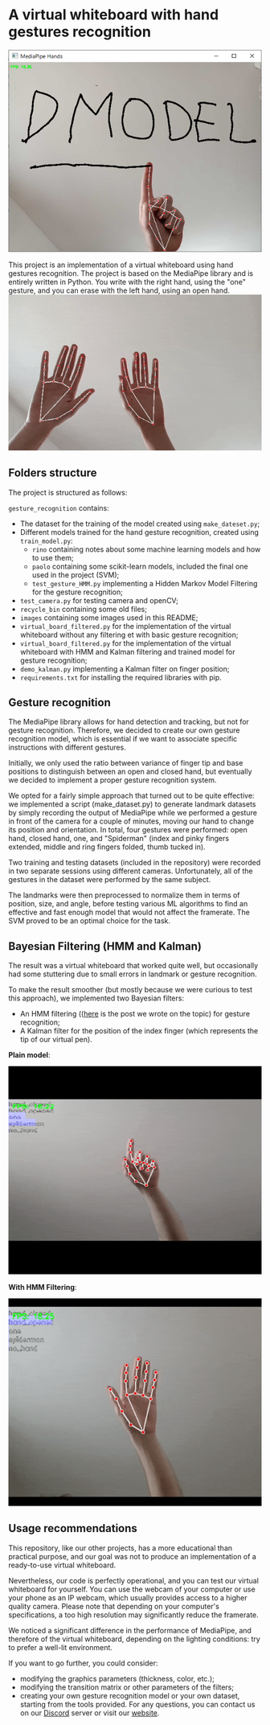 # A virtual whiteboard with hand gestures recognition
![](images/gesture_detection_cover.png)

This project is an implementation of a virtual whiteboard using hand gestures recognition. The project is based on the MediaPipe library and is entirely written in Python.
You write with the right hand, using the "one" gesture, and you can erase with the left hand, using an open hand.
![](images/example.gif)


## Folders structure

The project is structured as follows:

`gesture_recognition` contains:
- The dataset for the training of the model created using `make_dateset.py`;
- Different models trained for the hand gesture recognition, created using `train_model.py`:
  - `rino` containing notes about some machine learning models and how to use them;
  - `paolo` containing some scikit-learn models, included the final one used in the project (SVM);
  - `test_gesture_HMM.py` implementing a Hidden Markov Model Filtering for the gesture recognition;
- `test_camera.py` for testing camera and openCV;
- `recycle_bin` containing some old files;
- `images` containing some images used in this README;
- `virtual_board_filtered.py` for the implementation of the virtual whiteboard without any filtering et with basic gesture recognition;
- `virtual_board_filtered.py` for the implementation of the virtual whiteboard with HMM and Kalman filtering and trained model for gesture recognition;
- `demo_kalman.py` implementing a Kalman filter on finger position;
- `requirements.txt` for installing the required libraries with pip.

## Gesture recognition

The MediaPipe library allows for hand detection and tracking, but not for gesture recognition. Therefore, we decided to create our own gesture recognition model, which is essential if we want to associate specific instructions with different gestures.

Initially, we only used the ratio between variance of finger tip and base positions to distinguish between an open and closed hand, but eventually we decided to implement a proper gesture recognition system.

We opted for a fairly simple approach that turned out to be quite effective: we implemented a script (make_dataset.py) to generate landmark datasets by simply recording the output of MediaPipe while we performed a gesture in front of the camera for a couple of minutes, moving our hand to change its position and orientation. In total, four gestures were performed: open hand, closed hand, one, and "Spiderman" (index and pinky fingers extended, middle and ring fingers folded, thumb tucked in).

Two training and testing datasets (included in the repository) were recorded in two separate sessions using different cameras. Unfortunately, all of the gestures in the dataset were performed by the same subject.

The landmarks were then preprocessed to normalize them in terms of position, size, and angle, before testing various ML algorithms to find an effective and fast enough model that would not affect the framerate. The SVM proved to be an optimal choice for the task.

## Bayesian Filtering (HMM and Kalman)

The result was a virtual whiteboard that worked quite well, but occasionally had some stuttering due to small errors in landmark or gesture recognition.

To make the result smoother (but mostly because we were curious to test this approach), we implemented two Bayesian filters:

- An HMM filtering (([here](https://itsadeepizza.github.io/2023-03-12-hmm_filtering/) is the post we wrote on the topic) for gesture recognition;
- A Kalman filter for the position of the index finger (which represents the tip of our virtual pen).

**Plain model**:

![](images/no_filter_spiral.gif)

**With HMM Filtering**:

![](images/filtered_spiral.gif)


## Usage recommendations
This repository, like our other projects, has a more educational than practical purpose, and our goal was not to produce an implementation of a ready-to-use virtual whiteboard.

Nevertheless, our code is perfectly operational, and you can test our virtual whiteboard for yourself. You can use the webcam of your computer or use your phone as an IP webcam, which usually provides access to a higher quality camera. Please note that depending on your computer's specifications, a too high resolution may significantly reduce the framerate.

We noticed a significant difference in the performance of MediaPipe, and therefore of the virtual whiteboard, depending on the lighting conditions: try to prefer a well-lit environment.

If you want to go further, you could consider:

- modifying the graphics parameters (thickness, color, etc.);
- modifying the transition matrix or other parameters of the filters;
- creating your own gesture recognition model or your own dataset, starting from the tools provided.
For any questions, you can contact us on our [Discord](https://discord.gg/VXEH5weceY) server or visit our [website](https://itsadeepizza.github.io/).

